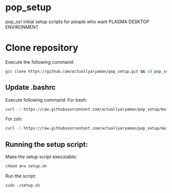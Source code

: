 # pop_setup
pop_os! initial setup scripts for people who want PLASMA DESKTOP ENVIRONMENT

# Clone repository
Execute the following command:
```sh
git clone https://github.com/actuallyaryaman/pop_setup.git && cd pop_setup
```
## Update .bashrc
Execute following command:
For bash:
```sh
curl -l https://raw.githubusercontent.com/actuallyaryaman/pop_setup/main/bashrc.patch >> ~/.bashrc 
```
For zsh:
```sh
curl -l https://raw.githubusercontent.com/actuallyaryaman/pop_setup/main/bashrc.patch >> ~/.zshrc
```

## Running the setup script:
Make the setup script executable:

```sh
chmod a+x setup.sh
```

Run the script:

```sh
sudo ./setup.sh
```
